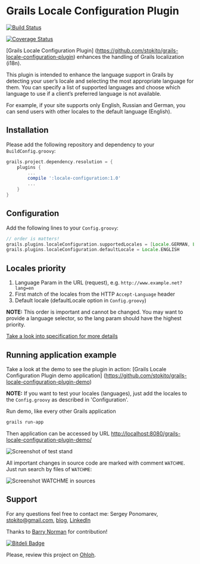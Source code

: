 # Grails Locale Configuration Plugin
[![Build Status](https://travis-ci.org/stokito/grails-locale-configuration-plugin.png?branch=master)](https://travis-ci.org/stokito/grails-locale-configuration-plugin)

[![Coverage Status](https://coveralls.io/repos/stokito/grails-locale-configuration-plugin/badge.png)](https://coveralls.io/r/stokito/grails-locale-configuration-plugin)

[Grails Locale Configuration Plugin] (https://github.com/stokito/grails-locale-configuration-plugin) enhances the handling of Grails localization (i18n).

This plugin is intended to enhance the language support in Grails by detecting your user’s locale and selecting the most appropriate language for them.
You can specify a list of supported languages and choose which language to use if a client’s preferred language is not available.

For example, if your site supports only English, Russian and German, you can send users with other locales to the default language (English).

## Installation
Please add the following repository and dependency to your `BuildConfig.groovy`:
```groovy
grails.project.dependency.resolution = {
    plugins {
        ...
        compile ':locale-configuration:1.0'
        ...
    }
}
```

## Configuration
Add the following lines to your `Config.groovy`:
```groovy
// order is matters!
grails.plugins.localeConfiguration.supportedLocales = [Locale.GERMAN, Locale.ENGLISH]
grails.plugins.localeConfiguration.defaultLocale = Locale.ENGLISH
```

## Locales priority
1. Language Param in the URL (request), e.g. `http://www.example.net?lang=en`
2. First match of the locales from the HTTP `Accept-Language` header
3. Default locale (defaultLocale option in `Config.groovy`)

**NOTE:** This order is important and cannot be changed. You may want to provide a language selector, so the lang param should have the highest priority.

[Take a look into specification for more details](/test/unit/name/stokito/SmartConfigLocaleResolverSpec.groovy)

## Running application example
Take a look at the demo to see the plugin in action: [Grails Locale Configuration Plugin demo application] (https://github.com/stokito/grails-locale-configuration-plugin-demo)

**NOTE:** If you want to test your locales (languages), just add the locales to the `Config.groovy` as described in 'Configuration'.

Run demo, like every other Grails application
```sh
grails run-app
```

Then application can be accessed by URL [http://localhost:8080/grails-locale-configuration-plugin-demo/](http://localhost:8080/grails-locale-configuration-plugin-demo/)

![Screenshot of test stand](/screenshot.png "Screenshot of test stand")

All important changes in source code are marked with comment `WATCHME`. Just run search by files of `WATCHME`:

![Screenshot WATCHME in sources](/screenshot_watchme_in_sources.png "Screenshot WATCHME in sources")


## Support
For any questions feel free to contact me: 
Sergey Ponomarev, stokito@gmail.com, [blog](http://stokito.wordpress.com/), [LinkedIn](https://linkedin.com/in/stokito)

Thanks to [Barry Norman](https://github.com/jigsawIV) for contribution!


[![Bitdeli Badge](https://d2weczhvl823v0.cloudfront.net/stokito/grails-locale-configuration-plugin/trend.png)](https://bitdeli.com/free "Bitdeli Badge")

Please, review this project on [Ohloh](https://www.ohloh.net/p/grails-locale-configuration-plugin).
